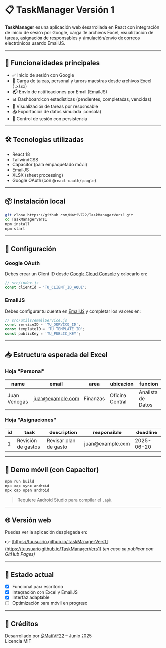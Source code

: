 
# 📋 TaskManager Versión 1

**TaskManager** es una aplicación web desarrollada en React con integración de inicio de sesión por Google, carga de archivos Excel, visualización de tareas, asignación de responsables y simulación/envío de correos electrónicos usando EmailJS.

---

## 🚀 Funcionalidades principales

- ✅ Inicio de sesión con Google
- 📂 Carga de tareas, personal y tareas maestras desde archivos Excel (`.xlsx`)
- 📬 Envío de notificaciones por Email (EmailJS)
- 📊 Dashboard con estadísticas (pendientes, completadas, vencidas)
- 👤 Visualización de tareas por responsable
- 📤 Exportación de datos simulada (consola)
- 🔐 Control de sesión con persistencia

---

## 🛠️ Tecnologías utilizadas

- React 18
- TailwindCSS
- Capacitor (para empaquetado móvil)
- EmailJS
- XLSX (sheet processing)
- Google OAuth (con `@react-oauth/google`)

---

## 📦 Instalación local

```bash
git clone https://github.com/MatiVF22/TaskManagerVers1.git
cd TaskManagerVers1
npm install
npm start
```

---

## 🔑 Configuración

### Google OAuth
Debes crear un Client ID desde [Google Cloud Console](https://console.cloud.google.com/apis/credentials) y colocarlo en:

```js
// src/index.js
const clientId = 'TU_CLIENT_ID_AQUI';
```

### EmailJS
Debes configurar tu cuenta en [EmailJS](https://www.emailjs.com/) y completar los valores en:

```js
// src/utils/emailService.js
const serviceID = 'TU_SERVICE_ID';
const templateID = 'TU_TEMPLATE_ID';
const publicKey = 'TU_PUBLIC_KEY';
```

---

## 📥 Estructura esperada del Excel

### Hoja "Personal"

| name         | email                  | area     | ubicacion     | funcion           |
|--------------|------------------------|----------|---------------|--------------------|
| Juan Venegas | juan@example.com       | Finanzas | Oficina Central | Analista de Datos  |

### Hoja "Asignaciones"

| id | task              | description         | responsible           | deadline     |
|----|-------------------|---------------------|------------------------|--------------|
| 1  | Revisión de gastos| Revisar plan de gasto| juan@example.com       | 2025-06-20   |

---

## 📱 Demo móvil (con Capacitor)

```bash
npm run build
npx cap sync android
npx cap open android
```

> Requiere Android Studio para compilar el `.apk`.

---

## 🌐 Versión web

Puedes ver la aplicación desplegada en:

👉 [https://tuusuario.github.io/TaskManagerVers1](https://tuusuario.github.io/TaskManagerVers1) *(en caso de publicar con GitHub Pages)*

---

## 🧪 Estado actual

- [x] Funcional para escritorio
- [x] Integración con Excel y EmailJS
- [x] Interfaz adaptable
- [ ] Optimización para móvil en progreso

---

## 🤝 Créditos

Desarrollado por [@MatiVF22](https://github.com/MatiVF22) – Junio 2025  
Licencia MIT

